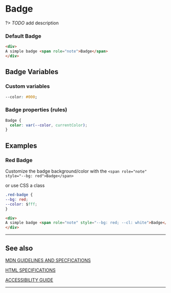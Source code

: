 # Badge

?&gt;  _TODO_ add description

### Default Badge

```html preview
<div>
A simple badge <span role="note">Badge</span>
</div>
```

## Badge Variables

### Custom variables

```css
--color: #000;
```

### Badge properties (rules)

```css
Badge {
  color: var(--color, currentColor);
}
```

## Examples

### Red Badge

Customize the badge background/color with the `<span role="note" style="--bg: red">Badge</span>`

or use CSS a class

```css
.red-badge {
--bg: red;
--color: $fff;
}
```

```html preview
<div>
A simple badge <span role="note" style="--bg: red; --cl: white">Badge</span>
</div>
```

----
## See also



[MDN GUIDELINES AND SPECFICATIONS](https://developer.mozilla.org/en-US/docs/Web/Accessibility/ARIA/Roles/note_role ':_target="_blank"')

[HTML SPECIFICATIONS](https:// ':_target="_blank"')

[ACCESSIBILITY GUIDE](https://, ':_target="_blank"')

----
